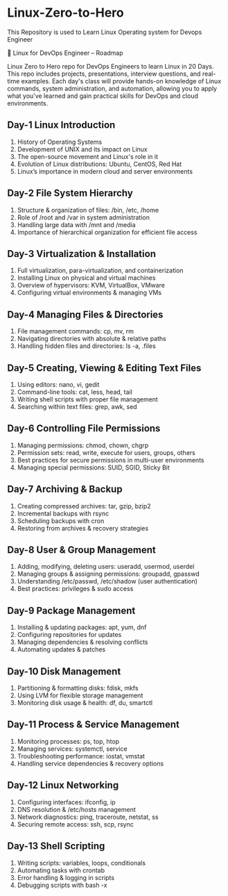 # Linux-Zero-to-Hero
This Repository is used to Learn Linux Operating system for Devops Engineer

🐧 Linux for DevOps Engineer – Roadmap

Linux Zero to Hero repo for DevOps Engineers to learn Linux in 20 Days.
This repo includes projects, presentations, interview questions, and real-time examples. Each day's class will provide hands-on knowledge of Linux commands, system administration, and automation, allowing you to apply what you’ve learned and gain practical skills for DevOps and cloud environments.

Day-1 Linux Introduction
------------------------------------------------------------------------------------------------------------
1. History of Operating Systems
2. Development of UNIX and its impact on Linux
3. The open-source movement and Linux's role in it
4. Evolution of Linux distributions: Ubuntu, CentOS, Red Hat
5. Linux’s importance in modern cloud and server environments

Day-2 File System Hierarchy
------------------------------------------------------------------------------------------------------------
1. Structure & organization of files: /bin, /etc, /home
2. Role of /root and /var in system administration
3. Handling large data with /mnt and /media
4. Importance of hierarchical organization for efficient file access

Day-3 Virtualization & Installation
------------------------------------------------------------------------------------------------------------
1. Full virtualization, para-virtualization, and containerization
2. Installing Linux on physical and virtual machines
3. Overview of hypervisors: KVM, VirtualBox, VMware
4. Configuring virtual environments & managing VMs

Day-4 Managing Files & Directories
-----------------------------------------------------------------------------------------------------------
1. File management commands: cp, mv, rm
2. Navigating directories with absolute & relative paths
3. Handling hidden files and directories: ls -a, .files

Day-5 Creating, Viewing & Editing Text Files
------------------------------------------------------------------------------------------------------------
1. Using editors: nano, vi, gedit
2. Command-line tools: cat, less, head, tail
3. Writing shell scripts with proper file management
4. Searching within text files: grep, awk, sed

Day-6 Controlling File Permissions
------------------------------------------------------------------------------------------------------------
1. Managing permissions: chmod, chown, chgrp
2. Permission sets: read, write, execute for users, groups, others
3. Best practices for secure permissions in multi-user environments
4. Managing special permissions: SUID, SGID, Sticky Bit

Day-7 Archiving & Backup
------------------------------------------------------------------------------------------------------------
1. Creating compressed archives: tar, gzip, bzip2
2. Incremental backups with rsync
3. Scheduling backups with cron
4. Restoring from archives & recovery strategies

Day-8 User & Group Management
------------------------------------------------------------------------------------------------------------
1. Adding, modifying, deleting users: useradd, usermod, userdel
2. Managing groups & assigning permissions: groupadd, gpasswd
3. Understanding /etc/passwd, /etc/shadow (user authentication)
4. Best practices: privileges & sudo access

Day-9 Package Management
------------------------------------------------------------------------------------------------------------
1. Installing & updating packages: apt, yum, dnf
2. Configuring repositories for updates
3. Managing dependencies & resolving conflicts
4. Automating updates & patches

Day-10 Disk Management
------------------------------------------------------------------------------------------------------------
1. Partitioning & formatting disks: fdisk, mkfs
2. Using LVM for flexible storage management
3. Monitoring disk usage & health: df, du, smartctl

Day-11 Process & Service Management
------------------------------------------------------------------------------------------------------------
1. Monitoring processes: ps, top, htop
2. Managing services: systemctl, service
3. Troubleshooting performance: iostat, vmstat
4. Handling service dependencies & recovery options

Day-12 Linux Networking
------------------------------------------------------------------------------------------------------------
1. Configuring interfaces: ifconfig, ip
2. DNS resolution & /etc/hosts management
3. Network diagnostics: ping, traceroute, netstat, ss
4. Securing remote access: ssh, scp, rsync

Day-13 Shell Scripting
------------------------------------------------------------------------------------------------------------
1. Writing scripts: variables, loops, conditionals
2. Automating tasks with crontab
3. Error handling & logging in scripts
4. Debugging scripts with bash -x